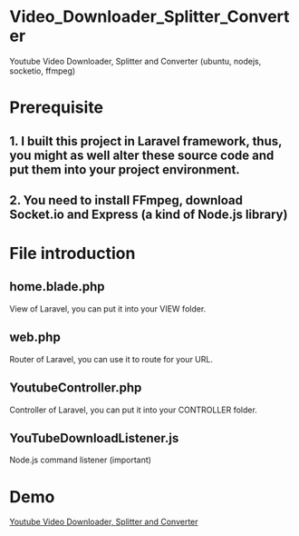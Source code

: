 # Video_Downloader_Splitter_Converter
Youtube Video Downloader, Splitter and Converter (ubuntu, nodejs, socketio, ffmpeg) 

# Prerequisite 
## 1. I built this project in Laravel framework, thus, you might as well alter these source code and put them into your project environment.
## 2. You need to install FFmpeg, download Socket.io and Express (a kind of Node.js library)

# File introduction
## home.blade.php
View of Laravel, you can put it into your VIEW folder.
## web.php
Router of Laravel, you can use it to route for your URL.
## YoutubeController.php
Controller of Laravel, you can put it into your CONTROLLER folder.
## YouTubeDownloadListener.js
Node.js command listener (important)

# Demo
[Youtube Video Downloader, Splitter and Converter](https://www.youtube.com/watch?v=2whO3-DBXkw)
